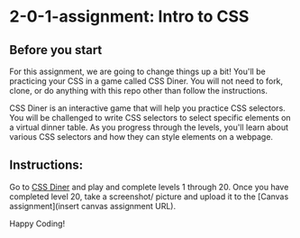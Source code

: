 # 2-0-1-assignment: Intro to CSS

## Before you start

For this assignment, we are going to change things up a bit! You'll be practicing your CSS in a game called CSS Diner. You will not need to fork, clone, or do anything with this repo other than follow the instructions.

CSS Diner is an interactive game that will help you practice CSS selectors. You will be challenged to write CSS selectors to select specific elements on a virtual dinner table. As you progress through the levels, you'll learn about various CSS selectors and how they can style elements on a webpage.

## Instructions:

Go to [CSS Diner](https://flukeout.github.io/) and play and complete levels 1 through 20. Once you have completed level 20, take a screenshot/ picture and upload it to the [Canvas assignment](insert canvas assignment URL).

Happy Coding!
